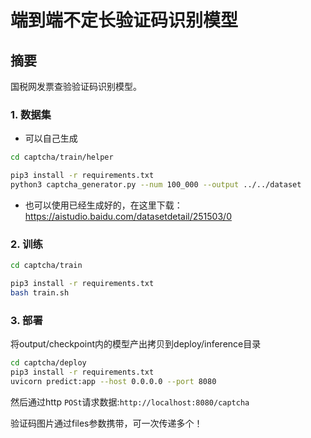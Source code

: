 # 端到端不定长验证码识别模型

## 摘要

国税网发票查验验证码识别模型。

### 1. 数据集

- 可以自己生成

```bash
cd captcha/train/helper

pip3 install -r requirements.txt
python3 captcha_generator.py --num 100_000 --output ../../dataset
```

- 也可以使用已经生成好的，在这里下载：https://aistudio.baidu.com/datasetdetail/251503/0

### 2. 训练

```bash
cd captcha/train

pip3 install -r requirements.txt
bash train.sh
```

### 3. 部署

将output/checkpoint内的模型产出拷贝到deploy/inference目录

```bash
cd captcha/deploy
pip3 install -r requirements.txt
uvicorn predict:app --host 0.0.0.0 --port 8080
```

然后通过http `POSt`请求数据:`http://localhost:8080/captcha`

验证码图片通过files参数携带，可一次传递多个！

